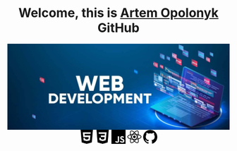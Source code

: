 <h1 style="text-align: center;">Welcome, this is <a href="https://www.linkedin.com/in/artem-opolonyk-89a210293/" target="_blank">Artem Opolonyk</a> GitHub</h1>

<img align="center" src="https://github.com/privatart/privatart/blob/main/git-meta.jpg" />

<div align="center">
<img height="32" width="32" src="https://github.com/privatart/privatart/blob/main/icons/html5.svg" />
<img height="32" width="32" src="https://github.com/privatart/privatart/blob/main/icons/css3.svg" />
<img height="32" width="32" src="https://github.com/privatart/privatart/blob/main/icons/javascript.svg" />
<img height="32" width="32" src="https://github.com/privatart/privatart/blob/main/icons/react.svg" />
<img height="32" width="32" src="https://github.com/privatart/privatart/blob/main/icons/github.svg" />
</div>
